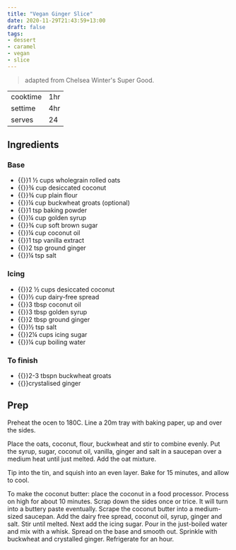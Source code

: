 ```yaml
---
title: "Vegan Ginger Slice"
date: 2020-11-29T21:43:59+13:00
draft: false
tags: 
- dessert
- caramel
- vegan
- slice
---
```


> adapted from Chelsea Winter's Super Good.

| ||
|-|-|
| cooktime | 1hr |
| settime | 4hr |
| serves | 24 |

## Ingredients

### Base

- {{<c>}}1 ½ cups wholegrain rolled oats
- {{<c>}}¾ cup desiccated coconut
- {{<c>}}¾ cup plain flour
- {{<c>}}¼ cup buckwheat groats (optional)
- {{<c>}}1 tsp baking powder
- {{<c>}}¼ cup golden syrup
- {{<c>}}¾ cup soft brown sugar
- {{<c>}}¼ cup coconut oil
- {{<c>}}1 tsp vanilla extract
- {{<c>}}2 tsp ground ginger
- {{<c>}}¼ tsp salt

### Icing

- {{<c>}}2 ½ cups desiccated coconut
- {{<c>}}½ cup dairy-free spread
- {{<c>}}3 tbsp coconut oil
- {{<c>}}3 tbsp golden syrup
- {{<c>}}2 tbsp ground ginger
- {{<c>}}½ tsp salt
- {{<c>}}2¼ cups icing sugar
- {{<c>}}¼ cup boiling water

### To finish

- {{<c>}}2-3 tbspn buckwheat groats
- {{<c>}}crystalised ginger

## Prep

Preheat the ocen to 180C. Line a 20m tray with baking paper, up and over the sides.

Place the oats, coconut, flour, buckwheat and stir to combine evenly. Put the syrup, sugar, coconut oil, vanilla, ginger and salt in a saucepan over a medium heat until just melted. Add the oat mixture.

Tip into the tin, and squish into an even layer. Bake for 15 minutes, and allow to cool.

To make the coconut butter: place the coconut in a food processor. Process on high for about 10 minutes. Scrap down the sides once or trice. It will turn into a buttery paste eventually. Scrape the coconut butter into a medium-sized saucepan. Add the dairy free spread, coconut oil, syrup, ginger and salt. Stir until melted. Next add the icing sugar. Pour in the just-boiled water and mix with a whisk. Spread on the base and smooth out. Sprinkle with buckwheat and crystalled ginger. Refrigerate for an hour.